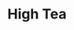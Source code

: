 ---
layout: project
title: "High Tea"
permalink: "/projects/2018/high-tea/"
projectyear: "2018"
categories: [project,current]
description: >
  Join us for an afternoon of Tea and scones, music and pottery auction to raise money for our upcoming season of choral concerts and collaborations. <br />

  Music will range from the first piece One Equall Musick ever performed in public, Gibbons's proto-existentialist madrigal, "What is Our Life?" to medieval French carols and chansons from past seasons, to the glorious polychoral motets of Gabrieli featured in our upcoming season. <br />

  We are so grateful for the support we've received over the years from friends and patrons. We look forward to singing for you again! <br />

  If you can't make it to the event itself but would like to support our fundraising efforts, we would be pleased to accept your support via our go fund me page: <br />

  <a href="https://www.gofundme.com/one-equall-musick-funding-campaign">https://www.gofundme.com/one-equall-musick-funding-campaign</a>
lead: "A high tea and concert of choral masterworks from the 15th to the 17th centuries"
performances:
  - title: "High Tea Fundraiser and Concert"
    subtitle: "Un thé social et concert de chef-d'oeuvres chorals du XVe au XVIIe siècles"
    date: "18 Novembre, 2018"
    time: "15 h"
    venue: "Dawson Hall, Église St-James United"
    address: "1425 rue City Councillors, Montreal QC"
    ticketsurl: "http://bit.ly/high-tea-nov18"
    facebookurl: "https://www.facebook.com/events/2363209860572922/"
    posterimage: "2018/high-tea.jpg"
    guests:
---